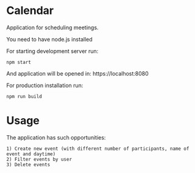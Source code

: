 # Calendar
Application for scheduling meetings.

You need to have node.js installed

For starting development server run:

``` text
npm start
```

And application will be opened in: https://localhost:8080

For production installation run:

``` text
npm run build
```
# Usage
The application has such opportunities:
``` text
1) Create new event (with different number of participants, name of event and daytime)
2) Filter events by user
3) Delete events
```
